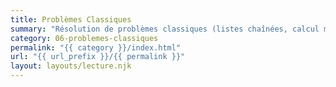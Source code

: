 ```yaml
---
title: Problèmes Classiques
summary: "Résolution de problèmes classiques (listes chaînées, calcul matriciel, etc.)."
category: 06-problemes-classiques
permalink: "{{ category }}/index.html"
url: "{{ url_prefix }}/{{ permalink }}"
layout: layouts/lecture.njk
---
```

